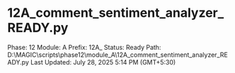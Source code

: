 # 12A_comment_sentiment_analyzer_READY.py

Phase: 12
Module: A
Prefix: 12A_
Status: Ready
Path: D:\MAGIC\scripts\phase12\module_A\12A_comment_sentiment_analyzer_READY.py
Last Updated: July 28, 2025 5:14 PM (GMT+5:30)
